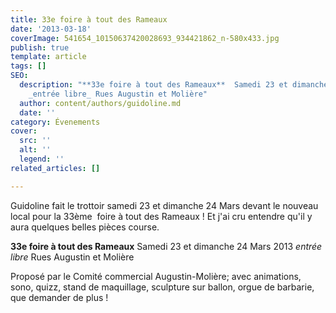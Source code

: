 ```yaml
---
title: 33e foire à tout des Rameaux
date: '2013-03-18'
coverImage: 541654_10150637420028693_934421862_n-580x433.jpg
publish: true
template: article
tags: []
SEO:
  description: "**33e foire à tout des Rameaux**  Samedi 23 et dimanche 24 Mars 2013
    _entrée libre_ Rues Augustin et Molière"
  author: content/authors/guidoline.md
  date: ''
category: Évenements
cover:
  src: ''
  alt: ''
  legend: ''
related_articles: []

---
```

Guidoline fait le trottoir samedi 23 et dimanche 24 Mars devant le nouveau local pour la 33ème  foire à tout des Rameaux ! Et j'ai cru entendre qu'il y aura quelques belles pièces course.

**33e foire à tout des Rameaux**  Samedi 23 et dimanche 24 Mars 2013 _entrée libre_ Rues Augustin et Molière

Proposé par le Comité commercial Augustin-Molière; avec animations, sono, quizz, stand de maquillage, sculpture sur ballon, orgue de barbarie, que demander de plus !